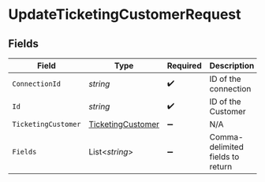 # UpdateTicketingCustomerRequest


## Fields

| Field                                                             | Type                                                              | Required                                                          | Description                                                       |
| ----------------------------------------------------------------- | ----------------------------------------------------------------- | ----------------------------------------------------------------- | ----------------------------------------------------------------- |
| `ConnectionId`                                                    | *string*                                                          | :heavy_check_mark:                                                | ID of the connection                                              |
| `Id`                                                              | *string*                                                          | :heavy_check_mark:                                                | ID of the Customer                                                |
| `TicketingCustomer`                                               | [TicketingCustomer](../../Models/Components/TicketingCustomer.md) | :heavy_minus_sign:                                                | N/A                                                               |
| `Fields`                                                          | List<*string*>                                                    | :heavy_minus_sign:                                                | Comma-delimited fields to return                                  |